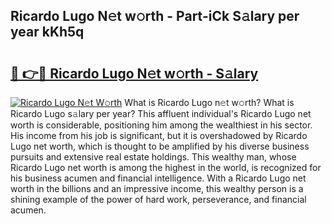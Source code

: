 ## Ricardo Lugo N𝚎t w𝚘rth - Part-iCk S𝚊lary per year kKh5q

# <h2><a href="http://gc52e6o.nevu.top/?p=Ricardo+Lugo">🔗 👉🔴 Ricardo Lugo N𝚎t w𝚘rth - S𝚊lary</a></h2>

[![Ricardo Lugo N𝚎t W𝚘rth](https://i.imgur.com/Oavwk0R.jpeg)](http://gc52e6o.nevu.top/?p=Ricardo+Lugo)
What is Ricardo Lugo n𝚎t w𝚘rth? What is Ricardo Lugo s𝚊lary per year?
This affluent individual's Ricardo Lugo net worth is considerable, positioning him among the wealthiest in his sector. His income from his job is significant, but it is overshadowed by Ricardo Lugo net worth, which is thought to be amplified by his diverse business pursuits and extensive real estate holdings. This wealthy man, whose Ricardo Lugo net worth is among the highest in the world, is recognized for his business acumen and financial intelligence. With a Ricardo Lugo net worth in the billions and an impressive income, this wealthy person is a shining example of the power of hard work, perseverance, and financial acumen.

